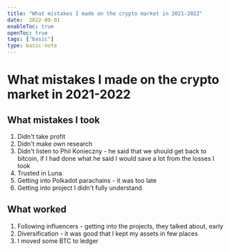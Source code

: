 ```yaml
---
title: "What mistakes I made on the crypto market in 2021-2022"
date:  2022-09-01
enableToc: true
openToc: true
tags: ["basic"]
type: basic-note
---
```

# What mistakes I made on the crypto market in 2021-2022

## What mistakes I took
1. Didn't take profit
2. Didn't make own research
3. Didn't listen to Phil Konieczny - he said that we should get back to bitcoin, if I had done what he said I would save a lot from the losses I took
4. Trusted in Luna
5. Getting into Polkadot parachains - it was too late
6. Getting into project I didn't fully understand

## What worked
1. Following influencers - getting into the projects, they talked about, early
2. Diversification - it was good that I kept my assets in few places
3. I moved some BTC to ledger